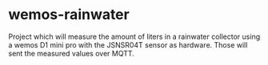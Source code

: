 # wemos-rainwater
Project which will measure the amount of liters in a rainwater collector using a wemos D1 mini pro with the JSNSR04T sensor as hardware. Those will sent the measured values over MQTT.
